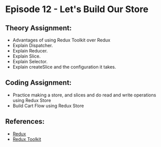 

# Episode 12 - Let's Build Our Store

## Theory Assignment:

- Advantages of using Redux Toolkit over Redux
- Explain Dispatcher.
- Explain Reducer.
- Explain Slice.
- Explain Selector.
- Explain createSlice and the configuration it takes.

## Coding Assignment:

- Practice making a store, and slices and do read and write operations using Redux Store
- Build Cart Flow using Redux Store

## References:

- [Redux](https://redux.js.org/)
- [Redux Toolkit](https://redux-toolkit.js.org/)
